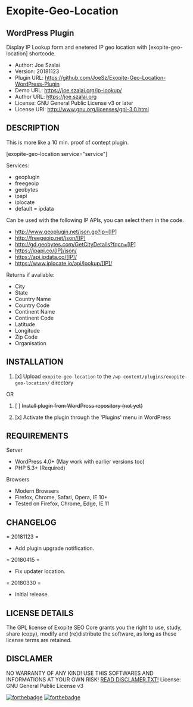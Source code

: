 # Exopite-Geo-Location
## WordPress Plugin
Display IP Lookup form and enetered IP geo location with [exopite-geo-location] shortcode.

- Author: Joe Szalai
- Version: 20181123
- Plugin URL: https://github.com/JoeSz/Exopite-Geo-Location-WordPress-Plugin
- Demo URL: https://joe.szalai.org/ip-lookup/
- Author URL: https://joe.szalai.org
- License: GNU General Public License v3 or later
- License URI: http://www.gnu.org/licenses/gpl-3.0.html

DESCRIPTION
-----------

This is more like a 10 min. proof of contept plugin.

[exopite-geo-location service="service"]

Services:
* geoplugin
* freegeoip
* geobytes
* ipapi
* iplocate
* default = ipdata

Can be used with the following IP APIs, you can select them in the code.

* http://www.geoplugin.net/json.gp?ip=[IP]
* http://freegeoip.net/json/[IP]
* http://gd.geobytes.com/GetCityDetails?fqcn=[IP]
* https://ipapi.co/[IP]/json/
* https://api.ipdata.co/[IP]/
* https://www.iplocate.io/api/lookup/[IP]/

Returns if available:
* City
* State
* Country Name
* Country Code
* Continent Name
* Continent Code
* Latitude
* Longitude
* Zip Code
* Organisation

INSTALLATION
------------

1. [x] Upload `exopite-geo-location` to the `/wp-content/plugins/exopite-geo-location/` directory

OR

1. [ ] ~~Install plugin from WordPress repository (not yet)~~

2. [x] Activate the plugin through the 'Plugins' menu in WordPress

REQUIREMENTS
------------

Server

* WordPress 4.0+ (May work with earlier versions too)
* PHP 5.3+ (Required)

Browsers

* Modern Browsers
* Firefox, Chrome, Safari, Opera, IE 10+
* Tested on Firefox, Chrome, Edge, IE 11

CHANGELOG
---------

= 20181123 =
* Add plugin upgrade notification.

= 20180415 =
* Fix updater location.

= 20180330 =
* Initial release.

LICENSE DETAILS
---------------
The GPL license of Exopite SEO Core grants you the right to use, study, share (copy), modify and (re)distribute the software, as long as these license terms are retained.

DISCLAMER
---------

NO WARRANTY OF ANY KIND! USE THIS SOFTWARES AND INFORMATIONS AT YOUR OWN RISK!
[READ DISCLAMER.TXT!](https://joe.szalai.org/disclaimer/)
License: GNU General Public License v3

[![forthebadge](http://forthebadge.com/images/badges/built-by-developers.svg)](http://forthebadge.com) [![forthebadge](http://forthebadge.com/images/badges/for-you.svg)](http://forthebadge.com)
